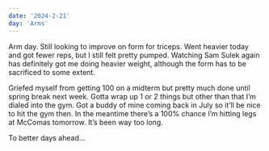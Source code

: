 ```yaml
---
date: '2024-2-21'
day: 'Arms'
---
```


Arm day. Still looking to improve on form for triceps. Went heavier today and got fewer reps, but I still felt pretty pumped. Watching Sam Sulek again has definitely got me doing heavier weight, although the form has to be sacrificed to some extent.

Griefed myself from getting 100 on a midterm but pretty much done until spring break next week. Gotta wrap up 1 or 2 things but other than that I’m dialed into the gym. Got a buddy of mine coming back in July so it’ll be nice to hit the gym then. In the meantime there’s a 100% chance I’m hitting legs at McComas tomorrow. It’s been way too long.

To better days ahead…